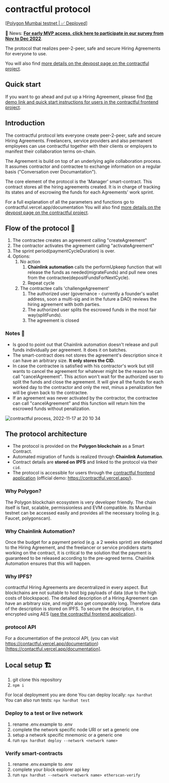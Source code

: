 # contractful protocol

\[[Polygon Mumbai testnet | ✅ Deployed](https://mumbai.polygonscan.com/address/0xF1C00813CA97D0BFf37CF9714B54F1FF2D03ccBb)\]

🙌️ News: **[For early MVP access, click here to participate in our survey from Nov to Dec 2022](https://forms.gle/E3xPJwu6wBbnvB7t6)**.

The protocol that realizes peer-2-peer, safe and secure Hiring Agreements for everyone to use.

You will also find [more details on the devpost page on the contractful project](https://devpost.com/software/contractful-hiring-agreements).

## Quick start

If you want to go ahead and put up a Hiring Agreement, please find [the demo link and quick start instructions for users in the contractful frontend project](https://github.com/contractful/frontend-v1).

## Introduction

The contractful protocol lets everyone create peer-2-peer, safe and secure Hiring Agreements. Freelancers, service providers and also permanent employees can use contractful together with their clients or employers to manifest their collaboration terms on-chain.

The Agreement is build on top of an underlying agile collaboration process. It assumes contractor and contractee to exchange information on a regular basis ("Conversation over Documantation").

The core element of the protocol is the 'Manager' smart-contract. This contract stores all the hiring agreements created. It is in charge of tracking its states and of escrowing the funds for each Agreements' work sprint.

For a full explanation of all the parameters and functions go to contractful.vercel.app/documentation
You will also find [more details on the devpost page on the contractful project](https://devpost.com/software/contractful-hiring-agreements).

## Flow of the protocol 🌊

1. The contractee creates an agreement calling "createAgreement"
2. The contractor activates the agreement calling "activateAgreement"
3. The sprint period(paymentCycleDuration) is over.
4. Options:
   1. No action
      1. **Chainlink automation** calls the performUpkeep function that will release the funds as needed(migrateFunds) and pull new ones from the contractee(depositFundsForNextCycle).
      2. Repeat cycle
   2. The contractee calls 'challengeAgreement'
      1. The authorized user (governance - currently a founder's wallet address, soon a multi-sig and in the future a DAO) reviews the hiring agreement with both parties.
      2. The authorized user splits the escrowed funds in the most fair way(splitFunds).
      3. The agreement is closed

### Notes 📒

- Is good to point out that Chainlink automation doesn't release and pull funds individually per agreement. It does it on batches.
- The smart-contract does not stores the agreement's description since it can have an arbitrary size. **It only stores the CID.**
- In case the contractee is satisfied with his contractor's work but still wants to cancel the agreement for whatever might be the reason he can call "cancelAgreement". This action won't wait for the authorized user to split the funds and close the agreement. It will give all the funds for each worked day to the contractor and only the rest, minus a penalization fee will be given back to the contractee.
- If an agreement was never activated by the contractor, the contractee can call "cancelAgreement" and this function will return him the escrowed funds without penalization.

![contractful process, 2022-11-17 at 20 10 34](https://user-images.githubusercontent.com/54403738/202585056-5f68dd5e-a81e-41cc-ba18-ef192c9be30b.png)

## The protocol architecture

- The protocol is provided on the **Polygon blockchain** as a Smart Contract.
- Automated migration of funds is realized through **Chainlink Automation**.
- Contract details are **stored on IPFS** and linked to the protocol via their `cid`.
- The protocol is accessible for users through the [contractful frontend application](https://github.com/contractful/frontend-v1) (official demo: <https://contractful.vercel.app/>).

### Why Polygon?

The Polygon blockchain ecosystem is very developer friendly. The chain itself is fast, scalable, permissionless and EVM compatible. Its Mumbai testnet can be accessed easily and provides all the necessary tooling (e.g. Faucet, polygonscan).

### Why Chainlink Automation?

Once the budget for a payment period (e.g. a 2 weeks sprint) are delegated to the Hiring Agreement, and the freelancer or service prodiders starts working on the contract, it is critical to the solution that the payment is guaranteed to be released according to the pre-agreed terms. Chainlink Automation ensures that this will happen.

### Why IPFS?

contractful Hiring Agreements are decentralized in every aspect. But blockchains are not suitable to host big payloads of data (due to the high costs of blockspace). The detailed description of a Hiring Agreement can have an arbitrary size, and might also get comparably long. Therefore data of the description is stored on IPFS. To secure the description, it is encrypted using AES ([see the contractful frontend application](https://github.com/contractful/frontend-v1)).

### protocol API

For a documentation of the protocol API, (you can visit https://contactful.vercel.app/documentation)[https://contactful.vercel.app/documentation].

## Local setup 🏗️

1. git clone this repository
2. `npm i`

For local deployment you are done
You can deploy locally: `npx hardhat`<br/>
You can also run tests: `npx hardhat test`

### Deploy to a test or live network

1. rename .env.example to .env
2. complete the network specific node URI or set a generic one
3. setup a network specific mnemonic or a generic one
4. run `npx hardhat deploy --network <network name>`

### Verify smart-contracts

1. rename .env.example to .env
2. complete your block explorer api key
3. run `npx hardhat --network <network name> etherscan-verify`
